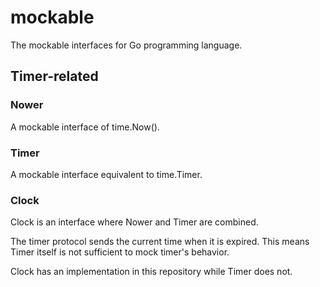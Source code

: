 # mockable

The mockable interfaces for Go programming language.

## Timer-related

### Nower

A mockable interface of time.Now().

### Timer

A mockable interface equivalent to time.Timer.

### Clock

Clock is an interface where Nower and Timer are combined.

The timer protocol sends the current time when it is expired. This means Timer
itself is not sufficient to mock timer's behavior.

Clock has an implementation in this repository while Timer does not.
